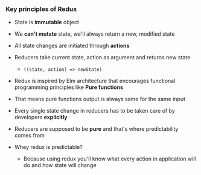 ### Key principles of Redux

- State is **immutable** object
- We **can't mutate** state, we'll always return a new, modified state
- All state changes are initiated through **actions**
- Reducers take current state, action as argument and returns new state
  - `((state, action) => newState)`
- Redux is inspired by Elm architecture that encourages functional programming principles like **Pure functions**
- That means pure functions output is always same for the same input
- Every single state change in reducers has to be taken care of by developers **explicitly**
- Reducers are supposed to be **pure** and that's where predictability comes from

- Whey redux is predictable?
  - Because using redux you'll know what every action in application will do and how state will change
